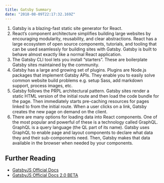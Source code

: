 ```yaml
---
title: Gatsby Summary
date: "2018-08-09T22:17:32.169Z"
---
```


1. Gatsby is a blazing-fast static site generator for React.
2. React’s component architecture simplifies building large websites by encouraging modularity, reusability, and clear abstractions. React has a large ecosystem of open source components, tutorials, and tooling that can be used seamlessly for building sites with Gatsby. Gatsby is built to behave almost exactly like a normal React application.
3. The Gatsby CLI tool lets you install “starters”. These are boilerplate Gatsby sites maintained by the community.
4. Gatsby has a large and growing set of plugins. Plugins are Node.js packages that implement Gatsby APIs. They enable you to easily solve common website build problems e.g. setup Sass, add markdown support, process images, etc.
5. Gatsby follows the PRPL architectural pattern. Gatsby sites render a static HTML version of the initial route and then load the code bundle for the page. Then immediately starts pre-caching resources for pages linked to from the initial route. When a user clicks on a link, Gatsby creates the new page on demand on the client.
6. There are many options for loading data into React components. One of the most popular and powerful of these is a technology called GraphQL. GraphQL is a query language (the QL part of its name). Gatsby uses GraphQL to enable page and layout components to declare what data they and their sub-components need. Then, Gatsby makes that data available in the browser when needed by your components.

## Further Reading

- [GatsbyJS Official Docs](https://www.gatsbyjs.org/docs/)
- [GatsbyJS Official Docs 2.0 BETA](https://next.gatsbyjs.org/)

